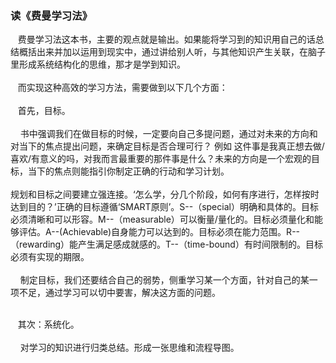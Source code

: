 ### 读《费曼学习法》
&nbsp; &nbsp;费曼学习法这本书，主要的观点就是输出。如果能将学习到的知识用自己的话总结概括出来并加以运用到现实中，通过讲给别人听，与其他知识产生关联，在脑子里形成系统结构化的思维，那才是学到知识。<br><br>
&nbsp; &nbsp;而实现这种高效的学习方法，需要做到以下几个方面：<br><br>
&nbsp; &nbsp;首先，目标。<br><br>
    &nbsp; &nbsp; 书中强调我们在做目标的时候，一定要向自己多提问题，通过对未来的方向和对当下的焦点提出问题，来确定目标是否合理可行？  例如  这件事是我真正想去做/喜欢/有意义的吗，对我而言最重要的那件事是什么？未来的方向是一个宏观的目标，当下的焦点则能指引你制定正确的行动和学习计划。<br><br>
规划和目标之间要建立强连接。‘怎么学，分几个阶段，如何有序进行，怎样按时达到目的？’正确的目标遵循‘SMART原则’。S--（special）明确和具体的。目标必须清晰和可以形容。M--（measurable）可以衡量/量化的。目标必须量化和能够评估。A--(Achievable)自身能力可以达到的。目标必须在能力范围。R--（rewarding）能产生满足感成就感的。T--（time-bound）有时间限制的。目标必须有实现的期限。<br><br>
   &nbsp; &nbsp;  制定目标，我们还要结合自己的弱势，侧重学习某一个方面，针对自己的某一项不足，通过学习可以切中要害，解决这方面的问题。<br><br>

&nbsp; &nbsp;其次：系统化。<br><br>
 &nbsp; &nbsp; 对学习的知识进行归类总结。形成一张思维和流程导图。<br><br>

